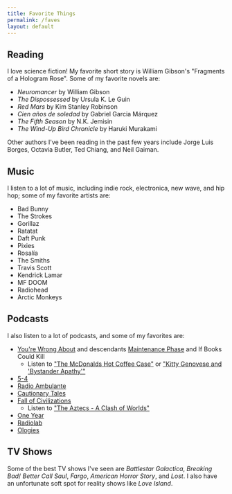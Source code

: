 ```yaml
---
title: Favorite Things
permalink: /faves
layout: default
---
```




## Reading

I love science fiction! My favorite short story is William Gibson's "Fragments of a Hologram Rose". Some of my favorite novels are:

* *Neuromancer* by William Gibson
* *The Dispossessed* by Ursula K. Le Guin
* *Red Mars* by Kim Stanley Robinson
* *Cien años de soledad* by Gabriel Garcia Márquez
* *The Fifth Season* by N.K. Jemisin
* *The Wind-Up Bird Chronicle* by Haruki Murakami

Other authors I've been reading in the past few years include Jorge Luis Borges, Octavia Butler, Ted Chiang, and Neil Gaiman.

## Music

I listen to a lot of music, including indie rock, electronica, new wave, and hip hop; some of my favorite artists are:

* Bad Bunny
* The Strokes
* Gorillaz
* Ratatat
* Daft Punk
* Pixies
* Rosalía
* The Smiths
* Travis Scott
* Kendrick Lamar
* MF DOOM
* Radiohead
* Arctic Monkeys

## Podcasts

I also listen to a lot of podcasts, and some of my favorites are:

* [You're Wrong About](https://yourewrongabout.com) and descendants [Maintenance Phase](https://maintenancephase.com) and If Books Could Kill
  * Listen to ["The McDonalds Hot Coffee Case"](https://podcasts.apple.com/ca/podcast/the-mcdonalds-hot-coffee-case/) or ["Kitty Genovese and 'Bystander Apathy'"](https://www.youtube.com/watch?v=jCPYAo5ily0)
* [5-4](https://www.fivefourpod.com)
* [Radio Ambulante](https://radioambulante.org/en)
* [Cautionary Tales](https://timharford.com/articles/cautionarytales/)
* [Fall of Civilizations](https://fallofcivilizationspodcast.com)
  * Listen to ["The Aztecs - A Clash of Worlds"](https://www.youtube.com/watch?v=56WPMRERgxg)
* [One Year](https://slate.com/podcasts/one-year/)
* [Radiolab](https://radiolab.org)
* [Ologies](https://www.alieward.com/ologies)


## TV Shows

Some of the best TV shows I've seen are *Battlestar Galactica*, *Breaking Bad*/ *Better Call Saul*, *Fargo*, *American Horror Story*, and *Lost*.
I also have an unfortunate soft spot for reality shows like *Love Island*.
